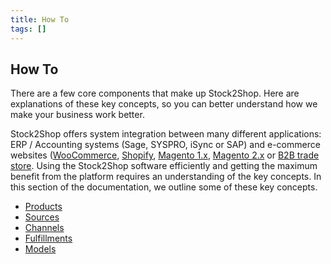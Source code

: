 ```yaml
---
title: How To
tags: []
---
```


## How To
There are a few core components that make up Stock2Shop. Here are explanations of these key concepts, 
so you can better understand how we make your business work better.

Stock2Shop offers system integration between many different applications: ERP / Accounting systems (Sage, SYSPRO, iSync or SAP) 
and e-commerce websites ([WooCommerce](/integrations/woocommerce "woocommerce Stock2Shop integration"), 
[Shopify](/integrations/shopify "shopify Stock2Shop integration"), 
[Magento 1.x](/integrations/magento "magento 1.x Stock2Shop integration"), 
[Magento 2.x](/integrations/ "magento 2.x Stock2Shop integration") 
or [B2B trade store](/integrations/b2b-shopping-cart "B2B trade store Stock2Shop integration"). 
Using the Stock2Shop software efficiently and getting the maximum benefit 
from the platform requires an understanding of the key concepts. In this section of the documentation, 
we outline some of these key concepts.

- [Products](/help/how-to/products "Understanding products and variants")
- [Sources](/help/how-to/sources "Understanding sources")
- [Channels](/help/how-to/channels "Understanding channels")
- [Fulfillments](/help/how-to/fulfillments "Understanding fulfillments")
- [Models](/help/how-to/models "Understanding models")


    


